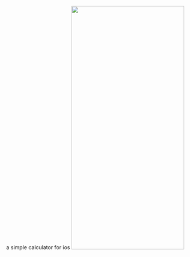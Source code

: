 a simple calculator for ios
<img src="[Previews/custom_font_1_preview.jpg](https://github.com/Pooriakhosravi16/Calculator_IOS/blob/main/Simulator%20Screenshot%20-%20iPhone%2016%20Pro%20-%202025-05-13%20at%2010.41.24.png?raw=true)" height="650" width="300">
